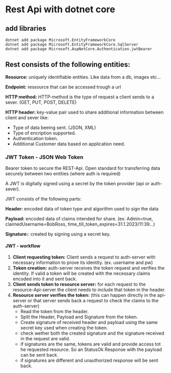 # Rest Api with dotnet core

## add libraries
```
dotnet add package Microsoft.EntityFrameworkCore
dotnet add package Microsoft.EntityFrameworkCore.SqlServer
dotnet add package Microsoft.AspNetCore.Authentication.jwtBearer
```

## Rest consists of the following entities:
**Resource:** uniquely identifiable entities. Like data from a db, images etc...

**Endpoint:** ressource that can be accessed trough a url

**HTTP method:** HTTP-method is the type of request a client sends to a sever. (GET, PUT, POST, DELETE)

**HTTP header:** key-value pair used to share additional information between client and sever like:
- Type of data beeing sent. (JSON, XML)
- Type of encription supported.
- Authentication token.
- Additional Customer data based on application need. 

### JWT Token - JSON Web Token
Bearer token to secure the REST-Api. Open standard for transferring data securely between two entities (where auth is required)

A JWT is digitally signed using a secret by the token provider (api or auth-sever). 

JWT consists of the following parts:

**Header:** encoded data of token type and algorithm used to sign the data

**Payload:** encoded data of claims intended for share. (ex: Admin=true, claimedUsername=BobRoss, time_till_token_expires=31.1.2023/11:39...)

**Signature:**: created by signing using a secret key.

#### JWT - workflow
1. **Client requesting token:** Client sends a request to auth-server with necessary information to prove its identity. (ex. username and pw)
2. **Token creation:** auth-server receives the token request and verifies the identity. If valid a token will be created with the necessary claims encoded into it and sent back.
3. **Client sends token to resource server:** for each request to the resource-Api-server the client needs to include that token in the header.
4. **Resource server verifies the token:** (this can happen directly in the api-server or that server sends back a request to check the claims to the auth-server)
    - Read the token from the header.
    - Split the Header, Payload and Signature from the token.
    - Create signature of received header and payload using the same secret key used when creating the token.
    - check wether both the created signature and the signature received in the request are valid.
    - if signatures are the same, tokens are valid and provide access tot he requested resource. So an StatusOk Response with the payload can be sent back.
    - if signatures are different and unauthorized response will be sent back. 